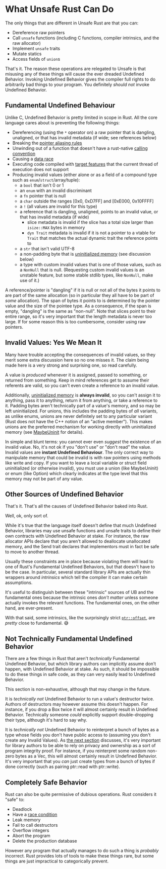 # What Unsafe Rust Can Do

The only things that are different in Unsafe Rust are that you can:

* Dereference raw pointers
* Call `unsafe` functions (including C functions, compiler intrinsics, and the raw allocator)
* Implement `unsafe` traits
* Mutate statics
* Access fields of `union`s

That's it. The reason these operations are relegated to Unsafe is that misusing
any of these things will cause the ever dreaded Undefined Behavior. Invoking
Undefined Behavior gives the compiler full rights to do arbitrarily bad things
to your program. You definitely *should not* invoke Undefined Behavior.



## Fundamental Undefined Behaviour

Unlike C, Undefined Behavior is pretty limited in scope in Rust. All the core
language cares about is preventing the following things:

* Dereferencing (using the `*` operator on) a raw pointer that is dangling, unaligned, or that has invalid metadata (if wide; see references below)
* Breaking the [pointer aliasing rules][]
* Unwinding out of a function that doesn't have a rust-native [calling convention][]
* Causing a [data race][race]
* Executing code compiled with [target features][] that the current thread of execution does
  not support
* Producing invalid values (either alone or as a field of a compound type such
  as `enum`/`struct`/array/tuple):
    * a `bool` that isn't 0 or 1
    * an `enum` with an invalid discriminant
    * a `fn` pointer that is null
    * a `char` outside the ranges [0x0, 0xD7FF] and [0xE000, 0x10FFFF]
    * a `!` (all values are invalid for this type)
    * a reference that is dangling, unaligned, points to an invalid value, or
      that has invalid metadata (if wide)
        * slice metadata is invalid if the slice has a total size larger than
          `isize::MAX` bytes in memory
        * `dyn Trait` metadata is invalid if it is not a pointer to a vtable for
          `Trait` that matches the actual dynamic trait the reference points to
    * a `str` that isn't valid UTF-8
    * a non-padding byte that is [uninitialized memory][] (see discussion below)
    * a type with custom invalid values that is one of those values, such as a
      `NonNull` that is null. (Requesting custom invalid values is an unstable
      feature, but some stable stdlib types, like `NonNull`, make use of it.)

A reference/pointer is "dangling" if it is null or not all of the bytes it
points to are part of the same allocation (so in particular they all have to be
part of *some* allocation). The span of bytes it points to is determined by the
pointer value and the size of the pointee type. As a consequence, if the span is
empty, "dangling" is the same as "non-null". Note that slices point to their
entire range, so it's very important that the length metadata is never too
large. If for some reason this is too cumbersome, consider using raw pointers.



## Invalid Values: Yes We Mean It

Many have trouble accepting the consequences of invalid values, so they merit
some extra discussion here so no one misses it. The claim being made here is a
very strong and surprising one, so read carefully.

A value is *produced* whenever it is assigned, passed to something, or returned
from something. Keep in mind references get to assume their referents are valid,
so you can't even create a reference to an invalid value.

Additionally, [uninitialized memory][] is **always invalid**, so you can't assign it to
anything, pass it to anything, return it from anything, or take a reference to it.
Padding bytes aren't technically part of a value's memory, and so may be left
uninitialized. For unions, this includes the padding bytes of *all* variants,
as unlike enums, unions are never definitely set to any particular variant (Rust
does not have the C++ notion of an "active member"). This makes unions
are the preferred mechanism for working directly with uninitialized memory (see
[MaybeUninit][] for details).

In simple and blunt terms: you cannot ever even *suggest* the existence of an
invalid value. No, it's not ok if you "don't use" or "don't read" the value.
Invalid values are **instant Undefined Behaviour**. The only correct way to
manipulate memory that could be invalid is with raw pointers using methods
like write and copy. If you want to leave a local variable or struct field
uninitialized (or otherwise invalid), you must use a union (like MaybeUninit)
or enum (like Option) which clearly indicates at the type level that this
memory may not be part of any value.




## Other Sources of Undefined Behavior

That's it. That's all the causes of Undefined Behavior baked into Rust.

Well, ok, only sort of.

While it's true that the language itself doesn't define that much Undefined
Behavior, libraries may use unsafe functions and unsafe traits to define
their own contracts with Undefined Behavior at stake. For instance, the raw
allocator APIs declare that you aren't allowed to deallocate unallocated memory,
and the Send trait declares that implementors must in fact be safe to move to
another thread.

Usually these constraints are in place because violating them will lead to one
of Rust's Fundamental Undefined Behaviors, but that doesn't have to be the case.
In particular, several standard library APIs are actually thin wrappers around
*intrinsics* which tell the compiler it can make certain assumptions.

It's useful to distinguish between these "intrinsic" sources of UB and
the fundamental ones because the intrinsic ones *don't matter* unless someone
actually invokes the relevant functions. The fundamental ones, on the other hand,
are ever-present.

With that said, some intrinsics, like the surprisingly strict [`ptr::offset`][],
are *pretty* close to fundamental. 😅



## Not Technically Fundamental Undefined Behavior

There are a few things in Rust that aren't *technically* Fundamental Undefined Behavior,
but which library authors can implicitly assume don't happen, with Undefined
Behavior at stake. As such, it should be impossible to do these things in safe
code, as they can very easily lead to Undefined Behavior.

This section is non-exhaustive, although that may change in the future.

It is *technically not* Undefined Behavior to run a value's destructor twice.
Authors of destructors may however assume this doesn't happen. For instance, if
you drop a Box twice it will almost certainly result in Undefined Behavior.
Technically someone *could* explicitly support double-dropping their type, although
it's hard to say why.

It is *technically not* Undefined Behavior to reinterpret a bunch of
bytes as a type whose fields you don't have public access to (assuming you
don't create any Invalid Values). As [the next section][] discusses, it's very
important for library authors to be able to rely on privacy and ownership as a
sort of program integrity proof. For instance, if you reinterpret some random
non-zero bytes as a Vec, this will almost certainly result in Undefined Behavior.
It's very important that you *can* just create types from a bunch of bytes if
done correctly (such as pairing ptr::read with ptr::write).




## Completely Safe Behavior

Rust can also be quite permissive of dubious operations.
Rust considers it "safe" to:

* Deadlock
* Have a [race condition][race]
* Leak memory
* Fail to call destructors
* Overflow integers
* Abort the program
* Delete the production database

However any program that actually manages to do such a thing is *probably*
incorrect. Rust provides lots of tools to make these things rare, but
some things are just impractical to categorically prevent.

[pointer aliasing rules]: references.html
[uninitialized memory]: uninitialized.html
[the next section]: working-with-unsafe.html
[race]: races.html
[target features]: ../reference/attributes/codegen.html#the-target_feature-attribute
[MaybeUninit]: ../core/mem/union.MaybeUninit.html
[calling convention]: ../reference/items/external-blocks.html#abi
[`ptr::offset`]: ../core/primitive.pointer.html#method.offset
